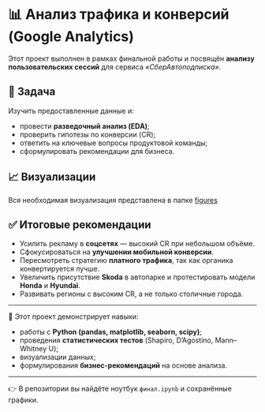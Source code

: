 # 📊 Анализ трафика и конверсий (Google Analytics)

Этот проект выполнен в рамках финальной работы и посвящён **анализу пользовательских сессий** для сервиса *«СберАвтоподписка»*.  

## 🎯 Задача  
Изучить предоставленные данные и:  
- провести **разведочный анализ (EDA)**;  
- проверить гипотезы по конверсии (CR);  
- ответить на ключевые вопросы продуктовой команды;  
- сформулировать рекомендации для бизнеса.  


## 📈 Визуализации  
   Вся необходимая визуализация представлена в папке [figures](./figures)


## ✅ Итоговые рекомендации  

- Усилить рекламу в **соцсетях** — высокий CR при небольшом объёме.  
- Сфокусироваться на **улучшении мобильной конверсии**.  
- Пересмотреть стратегию **платного трафика**, так как органика конвертируется лучше.  
- Увеличить присутствие **Skoda** в автопарке и протестировать модели **Honda** и **Hyundai**.  
- Развивать регионы с высоким CR, а не только столичные города.  

---

📌 Этот проект демонстрирует навыки:  
- работы с **Python (pandas, matplotlib, seaborn, scipy)**;  
- проведения **статистических тестов** (Shapiro, D’Agostino, Mann–Whitney U);  
- визуализации данных;  
- формулирования **бизнес-рекомендаций** на основе анализа.  

---

👉 В репозитории вы найдёте ноутбук `финал.ipynb` и сохранённые графики.  
